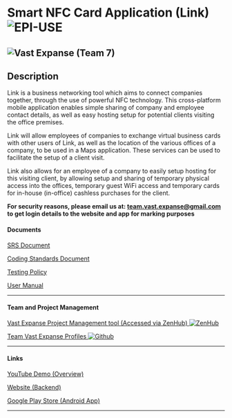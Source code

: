 # Smart NFC Card Application (Link) ![EPI-USE](https://i.imgur.com/0C8kjiS.png)
![Vast Expanse](https://i.imgur.com/UguHSwG.png) (Team 7)
---
## Description
Link is a business networking tool which aims to connect companies together, through the use of powerful NFC technology. This cross-platform mobile application enables simple sharing of company and employee contact details, as well as easy hosting setup for potential clients visiting the office premises.

Link will allow employees of companies to exchange virtual business cards with other users of Link, as well as the location of the various offices of a company, to be used in a Maps application. These services can be used to facilitate the setup of a client visit.

Link also allows for an employee of a company to easily setup hosting for this visiting client, by allowing setup and sharing of temporary physical access into the offices, temporary guest WiFi access and temporary cards for in-house (in-office) cashless purchases for the client.

**For security reasons, please email us at:  <a href="mailto:team.vast.expanse@gmail.com">team.vast.expanse@gmail.com</a> to get login details to the website and app for marking purposes**
#### Documents

<a href="https://drive.google.com/open?id=1ay1wd_N4rkKJamkbREXJMVeAHndVg8Q4" target="_blank">SRS Document</a>

<a href="https://drive.google.com/open?id=1sxHqut_B0ufqTrAmDPKUBG2HPeg6l9iq" target="_blank">Coding Standards Document</a>

<a href="https://drive.google.com/file/d/1qPD-8ZHiMs34mC-MJ1clGzw413FvAzJM/view?usp=sharing" target="_blank">Testing Policy</a>

<a href="https://drive.google.com/open?id=1Bu39yaYqkcFi7-lgHMhodhPux5pG8g_k" target="_blank">User Manual</a>

---

#### Team and Project Management 
<a href="https://app.zenhub.com/workspaces/vastexpanseworkspace-5cc2c99dba27a75ea1e3f5d1/board?repos=182156651" target="_blank">Vast Expanse Project Management tool (Accessed via ZenHub) ![ZenHub](https://i.imgur.com/Qqg8JhO.png)</a>

<a href="https://drive.google.com/file/d/1bK9SKggZxN7CpH2jFu8W5B72jPnoSX8B/view?usp=sharing" target="_blank">Team Vast Expanse Profiles ![Github](https://i.imgur.com/Xqy7DfH.png)</a>

---

#### Links
<a href="https://www.youtube.com/watch?v=-cNhUfKaruU" target="_blank">YouTube Demo (Overview)</a>

<a href="https://smart-nfc-application.herokuapp.com" target="_blank">Website (Backend)</a>

<a href="https://play.google.com/store/apps/details?id=project.link" target="_blank">Google Play Store (Android App)</a>

---
